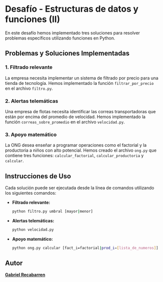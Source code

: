 # Desafío - Estructuras de datos y funciones (II)

En este desafío hemos implementado tres soluciones para resolver problemas específicos utilizando funciones en Python.

## Problemas y Soluciones Implementadas

### 1. Filtrado relevante

La empresa necesita implementar un sistema de filtrado por precio para una tienda de tecnología. Hemos implementado la función `filtrar_por_precio` en el archivo `filtro.py`.

### 2. Alertas telemáticas

Una empresa de flotas necesita identificar las correas transportadoras que están por encima del promedio de velocidad. Hemos implementado la función `correas_sobre_promedio` en el archivo `velocidad.py`.

### 3. Apoyo matemático

La ONG desea enseñar a programar operaciones como el factorial y la productoria a niños con alto potencial. Hemos creado el archivo `ong.py` que contiene tres funciones: `calcular_factorial`, `calcular_productoria` y `calcular`.

## Instrucciones de Uso

Cada solución puede ser ejecutada desde la línea de comandos utilizando los siguientes comandos:

- **Filtrado relevante:**
  ```bash
  python filtro.py umbral [mayor|menor]
  ```

- **Alertas telemáticas:**
  ```bash
  python velocidad.py
  ```

- **Apoyo matemático:**
  ```bash
  python ong.py calcular [fact_i=factorial|prod_i=[lista_de_numeros]]
  ```

## Autor

[**Gabriel Recabarren**](https://github.com/GabrielRecabarren)

